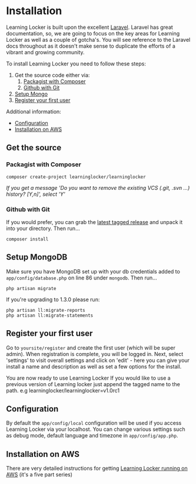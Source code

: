 ---
---

# Installation
Learning Locker is built upon the excellent [Laravel](http://laravel.com). Laravel has great documentation, so, we are going to focus on the key areas for Learning Locker as well as a couple of gotcha's. You will see reference to the Laravel docs throughout as it doesn't make sense to duplicate the efforts of a vibrant and growing community.

To install Learning Locker you need to follow these steps:

1. Get the source code either via:
    1. [Packagist with Composer](#packagist-with-composer)
    2. [Github with Git](#github-with-git)
2. [Setup Mongo](#setup-mongodb)
3. [Register your first user](#register-your-first-user)


Additional information:

- [Configuration](#configuration)
- [Installation on AWS](#Installation-on-AWS)


## Get the source

### Packagist with Composer

    composer create-project learninglocker/learninglocker

*If you get a message 'Do you want to remove the existing VCS (.git, .svn ...) history? [Y,n]', select 'Y'*


### Github with Git
If you would prefer, you can grab the [latest tagged release](https://github.com/LearningLocker/learninglocker/releases) and unpack it into your directory. Then run... 

    composer install

## Setup MongoDB
Make sure you have MongoDB set up with your db credentials added to `app/config/database.php` on line 86 under `mongodb`. Then run...

    php artisan migrate
    
If you're upgrading to 1.3.0 please run:

    php artisan ll:migrate-reports
    php artisan ll:migrate-statements

## Register your first user
Go to `yoursite/register` and create the first user (which will be super admin). When registration is complete, you will be logged in. Next, select 'settings' to visit overall settings and click on 'edit' - here you can give your install a name and description as well as set a few options for the install.

You are now ready to use Learning Locker If you would like to use a previous version of Learning locker just append the tagged name to the path. e.g learninglocker/learninglocker=v1.0rc1

## Configuration
By default the `app/config/local` configuration will be used if you access Learning Locker via your localhost. You can change various settings such as debug mode, default language and timezone in `app/config/app.php`.

## Installation on AWS
There are very detailed instructions for getting [Learning Locker running on AWS](http://cloudboffins.com/advanced-projects/learning-locker-lrs-free-server-part-1/) (it's a five part series)
